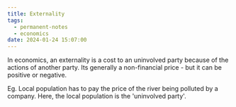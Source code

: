 ```yaml
---
title: Externality
tags:
  - permanent-notes
  - economics
date: 2024-01-24 15:07:00
---
```


In economics, an externality is a cost to an uninvolved party because of the actions of another party. Its generally a non-financial price - but it can be positive or negative.

Eg. Local population has to pay the price of the river being polluted by a company. Here, the local population is the 'uninvolved party'. 